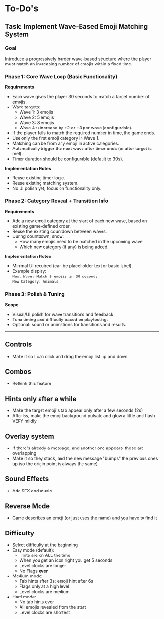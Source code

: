 # To-Do's

## Task: Implement Wave-Based Emoji Matching System

### Goal  
Introduce a progressively harder wave-based structure where the player must match an increasing number of emojis within a fixed time.

### Phase 1: Core Wave Loop (Basic Functionality)

**Requirements**
- Each wave gives the player 30 seconds to match a target number of emojis.
- Wave targets:
  - Wave 1: 3 emojis
  - Wave 2: 5 emojis
  - Wave 3: 8 emojis
  - Wave 4+: increase by +2 or +3 per wave (configurable).
- If the player fails to match the required number in time, the game ends.
- Use only the first emoji category in Wave 1.
- Matching can be from any emoji in active categories.
- Automatically trigger the next wave after timer ends (or after target is met).
- Timer duration should be configurable (default to 30s).

**Implementation Notes**
- Reuse existing timer logic.
- Reuse existing matching system.
- No UI polish yet; focus on functionality only.

### Phase 2: Category Reveal + Transition Info

**Requirements**
- Add a new emoji category at the start of each new wave, based on existing game-defined order.
- Reuse the existing countdown between waves.
- During countdown, show:
  - How many emojis need to be matched in the upcoming wave.
  - Which new category (if any) is being added.

**Implementation Notes**
- Minimal UI required (can be placeholder text or basic label).
- Example display:  
  `Next Wave: Match 5 emojis in 30 seconds`  
  `New Category: Animals`

### Phase 3: Polish & Tuning

**Scope**
- Visual/UI polish for wave transitions and feedback.
- Tune timing and difficulty based on playtesting.
- Optional: sound or animations for transitions and results.

---

## Controls
- Make it so I can click and drag the emoji list up and down

## Combos
- Rethink this feature

## Hints only after a while
- Make the target emoji's tab appear only after a few seconds (2s)
- After 5s, make the emoji background pulsate and glow a little and flash VERY mildly

## Overlay system
- If there's already a message, and another one appears, those are overlapping
- Make it so they stack, and the new message "bumps" the previous ones up (so the origin point is always the same)

## Sound Effects
- Add SFX and music

## Reverse Mode
- Game describes an emoji (or just uses the name) and you have to find it

## Difficulty
- Select difficulty at the beginning
- Easy mode (default):
  - Hints are on ALL the time
  - When you get an icon right you get 5 seconds
  - Level clocks are longer
  - No Flags **ever**
- Medium mode:
  - Tab hints after 3s; emoji hint after 6s
  - Flags only at a high level
  - Level clocks are medium
- Hard mode:
  - No tab hints ever
  - All emojis revealed from the start
  - Level clocks are shortest